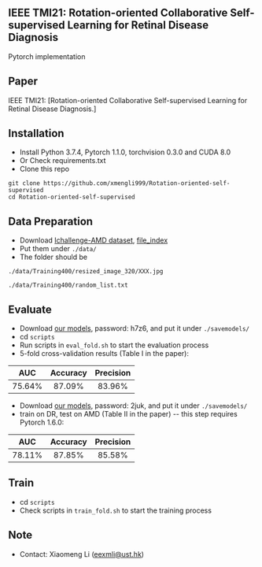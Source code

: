 ## IEEE TMI21: Rotation-oriented Collaborative Self-supervised Learning for Retinal Disease Diagnosis

Pytorch implementation 

## Paper
IEEE TMI21: [Rotation-oriented Collaborative Self-supervised Learning for Retinal Disease Diagnosis.]

## Installation

* Install Python 3.7.4, Pytorch 1.1.0, torchvision 0.3.0 and CUDA 8.0
* Or Check requirements.txt
* Clone this repo
```
git clone https://github.com/xmengli999/Rotation-oriented-self-supervised
cd Rotation-oriented-self-supervised
```

## Data Preparation
* Download [Ichallenge-AMD dataset](https://drive.google.com/file/d/1ti0ozvMHCnq-PCX_CVc-Da98uJNmla8T/view?usp=sharing), 
[file_index](https://drive.google.com/file/d/1ts-Y8ePh_K_ijmBK8v3OfMIOhKMw-PSj/view?usp=sharing) <br/>
* Put them under `./data/`
* The folder should be 

`./data/Training400/resized_image_320/XXX.jpg` 

`./data/Training400/random_list.txt`


## Evaluate 
* Download [our models](https://pan.baidu.com/s/1NJdgbi7d3MiC7PATY6wKjA), password: h7z6, and put it under `./savemodels/`
* cd `scripts`
* Run scripts in `eval_fold.sh` to start the evaluation process
* 5-fold cross-validation results (Table I in the paper): 

| AUC    | Accuracy   | Precision    |
| ---------- | :-----------:  | :-----------: |
| 75.64%    | 87.09%   | 83.96%     |


* Download [our models](https://pan.baidu.com/s/10H09TiDgy5LgkHiYkaTp3A), password: 2juk, and put it under `./savemodels/`
* train on DR, test on AMD (Table II in the paper)  -- this step requires Pytorch 1.6.0:

| AUC    | Accuracy   | Precision    |
| ---------- | :-----------:  | :-----------: |
| 78.11%    | 87.85%   | 85.58%     |

## Train 
* cd `scripts`
* Check scripts in `train_fold.sh` to start the training process

## Note
* Contact: Xiaomeng Li (eexmli@ust.hk)

